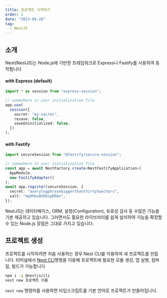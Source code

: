 ```yaml
---
title: 프로젝트 시작하기
order: 1
date: "2023-09-28"
tag:
  - NestJS
---
```


## 소개

Nest(NestJS)는 Node.js에 기반한 프레임워크로 Express나 Fastify를 사용하여 동작합니다

#### with Express (default)

```typescript
import * as session from "express-session";

// somewhere in your initialization file
app.use(
  session({
    secret: "my-secret",
    resave: false,
    saveUninitialized: false,
  })
);
```

<!-- end -->

#### with Fastify

```typescript
import secureSession from "@fastify/secure-session";

// somewhere in your initialization file
const app = await NestFactory.create<NestFastifyApplication>(
  AppModule,
  new FastifyAdapter()
);
await app.register(secureSession, {
  secret: "averylogphrasebiggerthanthirtytwochars",
  salt: "mq9hDxBVDbspDR6n",
});
```

NestJS는 데이터베이스, ORM, 설정(Configuration), 유효성 검사 등 수많은 기능을 기본 제공하고 있습니다.
그러면서도 필요한 라이브러리를 쉽게 설치하여 기능을 확장할 수 있는 Node.js 장점은 그대로 가지고 있습니다.

## 프로젝트 생성

프로젝트를 시작하려면 처음 사용하는 경우 Nest CLI를 이용하여 새 프로젝트를 만듭니다.
터미널에서 [Nest CLI](https://docs.nestjs.com/cli/usages)명령을 이용해
프로젝트에 필요한 모듈 생성, 앱 실행, 컴파일, 빌드가 가능합니다

```bash
npm i -g @nestjs/cli
nest new 프로젝트 이름
```

`nest new` 명령어를 사용하면 타입스크립트를 기본 언어로 프로젝트가 만들어집니다.

